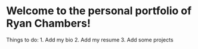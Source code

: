 # Welcome to the personal portfolio of Ryan Chambers!

Things to do:
    1. Add my bio
    2. Add my resume
    3. Add some projects